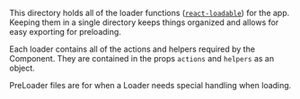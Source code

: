 This directory holds all of the loader functions ([`react-loadable`](https://github.com/jamiebuilds/react-loadable#waiting-to-render-on-the-client-until-all-the-bundles-are-loaded)) for the app. Keeping them in a single directory keeps things organized and allows for easy exporting for preloading. 

Each loader contains all of the actions and helpers required by the Component. They are contained in the props `actions` and `helpers` as an object. 

PreLoader files are for when a Loader needs special handling when loading.
